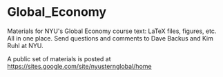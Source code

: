 Global_Economy
==============

Materials for NYU's Global Economy course text:  LaTeX files, figures, etc.  All in one place.  Send questions and comments to Dave Backus and Kim Ruhl at NYU.

A public set of materials is posted at https://sites.google.com/site/nyusternglobal/home
